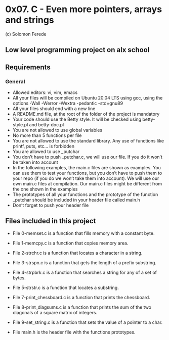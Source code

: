 # 0x07. C - Even more pointers, arrays and strings
(c) Solomon Ferede
## Low level programming project on alx school
## Requirements
### General
- Allowed editors: vi, vim, emacs
- All your files will be compiled on Ubuntu 20.04 LTS using gcc, using the options -Wall -Werror -Wextra -pedantic -std=gnu89
- All your files should end with a new line
- A README.md file, at the root of the folder of the project is mandatory
- Your code should use the Betty style. It will be checked using betty-style.pl and betty-doc.pl
- You are not allowed to use global variables
- No more than 5 functions per file
- You are not allowed to use the standard library. Any use of functions like printf, puts, etc… is forbidden
- You are allowed to use _putchar
- You don’t have to push _putchar.c, we will use our file. If you do it won’t be taken into account
- In the following examples, the main.c files are shown as examples. You can use them to test your functions, but you don’t have to push them to your repo (if you do we won’t take them into account). We will use our own main.c files at compilation. Our main.c files might be different from the one shown in the examples
- The prototypes of all your functions and the prototype of the function _putchar should be included in your header file called main.h
- Don’t forget to push your header file


## Files included in this project

- File 0-memset.c is a function that fills memory with a constant byte.

- File 1-memcpy.c is a function that copies memory area.

- File 2-strchr.c is a function that locates a character in a string.

- File 3-strspn.c is a function that gets the length of a prefix substring.

- File 4-strpbrk.c is a function that searches a string for any of a set of bytes.

- File 5-strstr.c is a function that locates a substring.

- File 7-print_chessboard.c is a function that prints the chessboard.

- File 8-print_diagsums.c is a function that prints the sum of the two diagonals of a square matrix of integers.

- File 9-set_string.c is a function that sets the value of a pointer to a char.

- File main.h is the header file with the functions prototypes.

